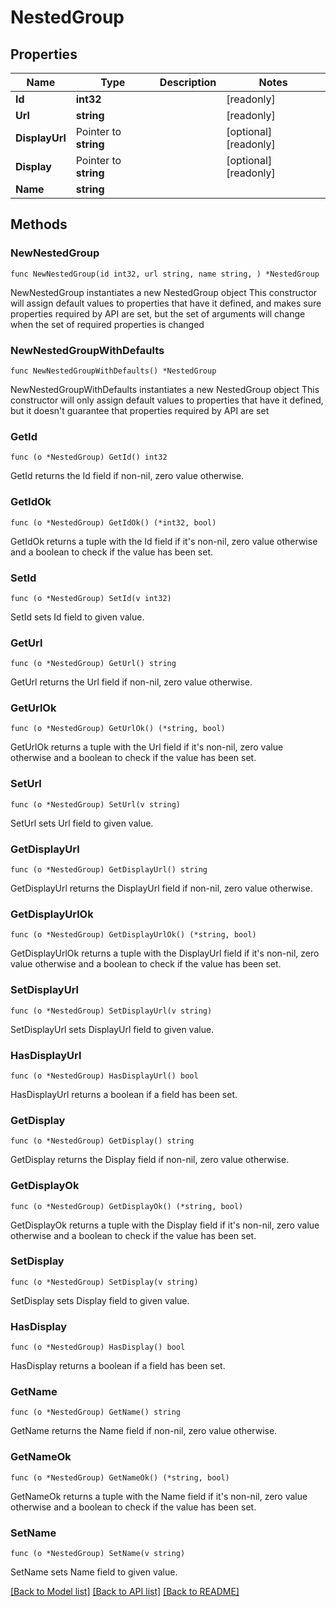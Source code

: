 # NestedGroup

## Properties

Name | Type | Description | Notes
------------ | ------------- | ------------- | -------------
**Id** | **int32** |  | [readonly] 
**Url** | **string** |  | [readonly] 
**DisplayUrl** | Pointer to **string** |  | [optional] [readonly] 
**Display** | Pointer to **string** |  | [optional] [readonly] 
**Name** | **string** |  | 

## Methods

### NewNestedGroup

`func NewNestedGroup(id int32, url string, name string, ) *NestedGroup`

NewNestedGroup instantiates a new NestedGroup object
This constructor will assign default values to properties that have it defined,
and makes sure properties required by API are set, but the set of arguments
will change when the set of required properties is changed

### NewNestedGroupWithDefaults

`func NewNestedGroupWithDefaults() *NestedGroup`

NewNestedGroupWithDefaults instantiates a new NestedGroup object
This constructor will only assign default values to properties that have it defined,
but it doesn't guarantee that properties required by API are set

### GetId

`func (o *NestedGroup) GetId() int32`

GetId returns the Id field if non-nil, zero value otherwise.

### GetIdOk

`func (o *NestedGroup) GetIdOk() (*int32, bool)`

GetIdOk returns a tuple with the Id field if it's non-nil, zero value otherwise
and a boolean to check if the value has been set.

### SetId

`func (o *NestedGroup) SetId(v int32)`

SetId sets Id field to given value.


### GetUrl

`func (o *NestedGroup) GetUrl() string`

GetUrl returns the Url field if non-nil, zero value otherwise.

### GetUrlOk

`func (o *NestedGroup) GetUrlOk() (*string, bool)`

GetUrlOk returns a tuple with the Url field if it's non-nil, zero value otherwise
and a boolean to check if the value has been set.

### SetUrl

`func (o *NestedGroup) SetUrl(v string)`

SetUrl sets Url field to given value.


### GetDisplayUrl

`func (o *NestedGroup) GetDisplayUrl() string`

GetDisplayUrl returns the DisplayUrl field if non-nil, zero value otherwise.

### GetDisplayUrlOk

`func (o *NestedGroup) GetDisplayUrlOk() (*string, bool)`

GetDisplayUrlOk returns a tuple with the DisplayUrl field if it's non-nil, zero value otherwise
and a boolean to check if the value has been set.

### SetDisplayUrl

`func (o *NestedGroup) SetDisplayUrl(v string)`

SetDisplayUrl sets DisplayUrl field to given value.

### HasDisplayUrl

`func (o *NestedGroup) HasDisplayUrl() bool`

HasDisplayUrl returns a boolean if a field has been set.

### GetDisplay

`func (o *NestedGroup) GetDisplay() string`

GetDisplay returns the Display field if non-nil, zero value otherwise.

### GetDisplayOk

`func (o *NestedGroup) GetDisplayOk() (*string, bool)`

GetDisplayOk returns a tuple with the Display field if it's non-nil, zero value otherwise
and a boolean to check if the value has been set.

### SetDisplay

`func (o *NestedGroup) SetDisplay(v string)`

SetDisplay sets Display field to given value.

### HasDisplay

`func (o *NestedGroup) HasDisplay() bool`

HasDisplay returns a boolean if a field has been set.

### GetName

`func (o *NestedGroup) GetName() string`

GetName returns the Name field if non-nil, zero value otherwise.

### GetNameOk

`func (o *NestedGroup) GetNameOk() (*string, bool)`

GetNameOk returns a tuple with the Name field if it's non-nil, zero value otherwise
and a boolean to check if the value has been set.

### SetName

`func (o *NestedGroup) SetName(v string)`

SetName sets Name field to given value.



[[Back to Model list]](../README.md#documentation-for-models) [[Back to API list]](../README.md#documentation-for-api-endpoints) [[Back to README]](../README.md)


